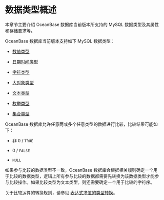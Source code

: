 # 数据类型概述

本章节主要介绍 OceanBase 数据库当前版本所支持的 MySQL 数据类型及其属性和存储要求等。

OceanBase 数据库当前版本支持如下 MySQL 数据类型：

* [数值类型](2.numeric-1/1.numeric.md)

* [日期时间类型](3.date-and-time-types-1/1.date-and-time-types.md)

* [字符类型](4.string-2/1.string-1.md)

* [大对象类型](5.large-object-1/1.large-object.md)

* [文本类型](5.large-object-1/1.large-object.md)

* [枚举类型](../1.data-type/6.enum-type.md)

* [集合类型](../1.data-type/7.set.md)

OceanBase 数据库允许任意两或多个任意类型的数据进行比较，比较结果可能如下：

* 非 0 / `TRUE`

* 0 / `FALSE`

* `NULL`

如果参与比较的数据类型不一致，OceanBase 数据库会根据相关规则确定一个用于比较的数据类型，逻辑上所有参与比较的数据都需要先转换为该数据类型才能参与比较操作。如果比较类型为文本类型，则还需要确定一个用于比较的字符序。

关于比较运算的转换规则，请参见 [表达式求值的类型转换](../2.expression-2/3.type-conversion-of-expression-evaluation.md)。

